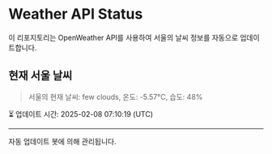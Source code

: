 
# Weather API Status

이 리포지토리는 OpenWeather API를 사용하여 서울의 날씨 정보를 자동으로 업데이트합니다.

## 현재 서울 날씨
> 서울의 현재 날씨: few clouds, 온도: -5.57°C, 습도: 48%

⏳ 업데이트 시간: 2025-02-08 07:10:19 (UTC)

---
자동 업데이트 봇에 의해 관리됩니다.
